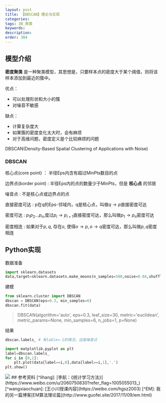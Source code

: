 ```yaml
---
layout: post
title: 【DBSCAN】理论与实现
categories:
tags: 3B_聚类
keywords:
description:
order: 304
---
```




## 模型介绍
**密度聚类** 是一种聚类模型，其思想是，只要样本点的密度大于某个阈值，则将该样本添加到最近的簇中。

优点：
- 可以处理形状和大小的簇
- 对噪音不敏感


缺点：
- 计算复杂度大
- 如果簇的密度变化太大时，会有麻烦
- 对于高维问题，密度定义是个比较麻烦的问题


DBSCAN(Density-Based Spatial Clustering of Applications with Noise)  


### DBSCAN
核心点(core point)
： 半径Eps内含有超过MinPts数目的点

边界点(border point)
: 半径Eps内的点的数量少于MinPts，但是 **核心点** 的邻居

噪音点
: 不是核心点或边界点的点


直接密度可达
: p在q的Eps-邻域内，q是核心点，叫做$q \to p$直接密度可达

密度可达
: $p_1p_2...p_n$,度过$p_i \to p_{i+1}$直接密度可达，那么叫做$p_1 \to p_n$密度可达

密度相连
: 如果对于$p,q$, 存在$o$, 使得$o \to p,o\to q$密度可达，那么叫做$p,q$密度相连  

## Python实现
数据准备
```py
import sklearn.datasets
data,target=sklearn.datasets.make_moons(n_samples=500,noise=0.04,shuffle=True)
```


建模
```py
from sklearn.cluster import DBSCAN
dbscan = DBSCAN(eps=0.3, min_samples=6)
dbscan.fit(data)
```
>DBSCAN(algorithm='auto', eps=0.3, leaf_size=30, metric='euclidean',
    metric_params=None, min_samples=6, n_jobs=1, p=None)

结果
```py
dbscan.labels_ # 有lable=-1的情况，这是噪音点
```

```py
import matplotlib.pyplot as plt
label=dbscan.labels_
for i in [0,1]:
    plt.plot(data[label==i,0],data[label==i,1],'.')
plt.show()
```


<img src='http://www.guofei.site/public/postimg/dbscan.png'>
## 参考资料
[^lihang]: [李航：《统计学习方法》](https://www.weibo.com/u/2060750830?refer_flag=1005055013_)  
[^wangxiaochuan]: [王小川授课内容](https://weibo.com/hgsz2003)  
[^EM]: 我的另一篇博客[EM算法理论篇](http://www.guofei.site/2017/11/09/em.html)
